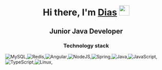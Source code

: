 <h1 align="center">Hi there, I'm <a href="" target="_blank">Dias</a> 
<img src="https://github.com/blackcater/blackcater/raw/main/images/Hi.gif" height="32"/></h1>
<h2 align="center">Junior Java Developer</h2>
<h3 align="center">Technology stack</h3>

  ![MySQL](https://img.shields.io/badge/mysql-%2300f.svg?style=for-the-badge&logo=mysql&logoColor=white),![Redis](https://img.shields.io/badge/redis-%23DD0031.svg?style=for-the-badge&logo=redis&logoColor=white),![Angular](https://img.shields.io/badge/angular-%23DD0031.svg?style=for-the-badge&logo=angular&logoColor=white),![NodeJS](https://img.shields.io/badge/node.js-6DA55F?style=for-the-badge&logo=node.js&logoColor=white),![Spring](https://img.shields.io/badge/spring-%236DB33F.svg?style=for-the-badge&logo=spring&logoColor=white),![Java](https://img.shields.io/badge/java-%23ED8B00.svg?style=for-the-badge&logo=java&logoColor=white),![JavaScript](https://img.shields.io/badge/javascript-%23323330.svg?style=for-the-badge&logo=javascript&logoColor=%23F7DF1E),![TypeScript](https://img.shields.io/badge/typescript-%23007ACC.svg?style=for-the-badge&logo=typescript&logoColor=white),![Linux](https://img.shields.io/badge/Linux-FCC624?style=for-the-badge&logo=linux&logoColor=black),

<!--
**milkqurt/milkqurt** is a ✨ _special_ ✨ repository because its `README.md` (this file) appears on your GitHub profile.

Here are some ideas to get you started:

- 🔭 I’m currently working on ...
- 🌱 I’m currently learning ...
- 👯 I’m looking to collaborate on ...
- 🤔 I’m looking for help with ...
- 💬 Ask me about ...
- 📫 How to reach me: ...
- 😄 Pronouns: ...
- ⚡ Fun fact: ...
-->
